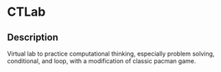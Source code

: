 # CTLab

## Description
Virtual lab to practice computational thinking, especially problem solving, conditional, and loop, with a modification of classic pacman game.